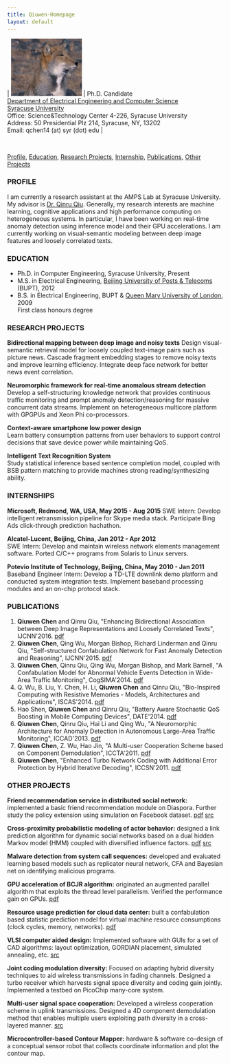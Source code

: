 ```yaml
---
title: Qiuwen-Homepage
layout: default
---
```


| <img src="resources/images/lol_fox.gif" height="133" width="165"/> | Ph.D. Candidate <br> [Department of Electrical Engineering and Computer Science](http://eng-cs.syr.edu/our-departments/electrical-engineering-and-computer-science/) <br> [Syracuse University](http://www.syr.edu/) <br> Office: Science&Technology Center 4-226, Syracuse University <br> Address: 50 Presidential Plz 214, Syracuse, NY, 13202 <br> Email: qchen14 (at) syr (dot) edu |

<br>

[Profile](#profile), [Education](#education), [Research Projects](#research-projects), [Internship](#internships), [Publications](#publications), [Other Projects](#other-projects)

### PROFILE
I am currently a research assistant at the AMPS Lab at Syracuse University. My advisor is [Dr. Qinru Qiu](http://hydrogen.syr.edu/~qqiu/). Generally, my research interests are machine learning, cognitive applications and high performance computing on heterogeneous systems. In particular, I have been working on real-time anomaly detection using inference model and their GPU accelerations. I am currently working on visual-semantic modeling between deep image features and loosely correlated texts.

### EDUCATION
* Ph.D. in Computer Engineering, Syracuse University, Present
* M.S. in Electrical Engineering, [Beijing University of Posts & Telecoms](http://www.bupt.edu.cn/) (BUPT), 2012
* B.S. in Electrical Engineering, BUPT & [Queen Mary University of London](http://www.qmul.ac.uk/), 2009  
First class honours degree

### RESEARCH PROJECTS
**Bidirectional mapping between deep image and noisy texts**
Design visual-semantic retrieval model for loosely coupled text-image pairs such as picture news. Cascade fragment embedding stages to remove noisy texts and improve learning efficiency. Integrate deep face network for better news event correlation.

**Neuromorphic framework for real-time anomalous stream detection**   
Develop a self-structuring knowledge network that provides continuous traffic monitoring and prompt anomaly detection/reasoning for massive concurrent data streams. Implement on heterogeneous multicore platform with GPGPUs and Xeon Phi co-processors.

**Context-aware smartphone low power design**   
Learn battery consumption patterns from user behaviors to support control decisions that save device power while maintaining QoS.

**Intelligent Text Recognition System**   
Study statistical inference based sentence completion model, coupled with BSB pattern matching to provide machines strong reading/synthesizing ability.

### INTERNSHIPS
**Microsoft, Redmond, WA, USA, May 2015 - Aug 2015**
SWE Intern: Develop intelligent retransmission pipeline for Skype media stack. Participate Bing Ads click-through prediction hachathon.

**Alcatel-Lucent, Beijing, China, Jan 2012 - Apr 2012**  
SWE Intern: Develop and maintain wireless network elements management software. Ported C/C++ programs from Solaris to Linux servers.

**Potevio Institute of Technology, Beijing, China, May 2010 - Jan 2011**  
Baseband Engineer Intern: Develop a TD-LTE downlink demo platform and conducted system integration tests. Implement baseband processing modules and an on-chip protocol stack.

### PUBLICATIONS
1. **Qiuwen Chen** and Qinru Qiu, "Enhancing Bidirectional Association between Deep Image Representations and Loosely Correlated Texts", IJCNN'2016. [pdf](https://onedrive.live.com/redir?resid=731DFD14FE9CFC26!5547&authkey=!AM3a-U1Pr0INN_8&ithint=file%2cpdf)
2. **Qiuwen Chen**, Qing Wu, Morgan Bishop, Richard Linderman and Qinru Qiu, "Self-structured Confabulation Network for Fast Anomaly Detection and Reasoning", IJCNN'2015. [pdf](https://onedrive.live.com/redir?resid=731dfd14fe9cfc26!3654&authkey=!ADrNaUvbpNEDP7o&ithint=file%2cpdf)
3. **Qiuwen Chen**, Qinru Qiu, Qing Wu, Morgan Bishop, and Mark Barnell, "A Confabulation Model for Abnormal Vehicle Events Detection in Wide-Area Traffic Monitoring", CogSIMA'2014. [pdf](https://onedrive.live.com/redir?resid=731dfd14fe9cfc26!3265&authkey=!ADQHeHMSR5-wmO0&ithint=file%2cpdf)
4. Q. Wu, B. Liu, Y. Chen, H. Li, **Qiuwen Chen** and Qinru Qiu, "Bio-Inspired Computing with Resistive Memories - Models, Architectures and Applications", ISCAS'2014. [pdf](https://onedrive.live.com/redir?resid=731dfd14fe9cfc26!3268&authkey=!ACiVk_KEeN4zHAQ&ithint=file%2cpdf)
5. Hao Shen, **Qiuwen Chen** and Qinru Qiu, "Battery Aware Stochastic QoS Boosting in Mobile Computing Devices", DATE'2014. [pdf](https://onedrive.live.com/redir?resid=731dfd14fe9cfc26!3269&authkey=!APj99oDhh_Jneys&ithint=file%2cpdf)
6. **Qiuwen Chen**, Qinru Qiu, Hai Li and Qing Wu, "A Neuromorphic Architecture for Anomaly Detection in Autonomous Large-Area Traffic Monitoring", ICCAD'2013. [pdf](https://onedrive.live.com/redir?resid=731dfd14fe9cfc26!3270&authkey=!AHVWAC2oTla_E3E&ithint=file%2cpdf)
7. **Qiuwen Chen**, Z. Wu, Hao Jin, "A Multi-user Cooperation Scheme based on Component Demodulation", ICCTA'2011. [pdf](https://onedrive.live.com/redir?resid=731dfd14fe9cfc26!3266&authkey=!ANVG-RIklHd7W8s&ithint=file%2cpdf)
8. **Qiuwen Chen**, "Enhanced Turbo Network Coding with Additional Error Protection by Hybrid Iterative Decoding", ICCSN'2011. [pdf](https://onedrive.live.com/redir?resid=731dfd14fe9cfc26!3267&authkey=!AACW7Jc4CU0PXao&ithint=file%2cpdf)

### OTHER PROJECTS
**Friend recommendation service in distributed social network:** implemented a basic friend recommendation module on Diaspora. Further study the policy extension using simulation on Facebook dataset. [pdf](https://onedrive.live.com/redir?resid=731dfd14fe9cfc26!3695&authkey=!AE1jnDwtAQt59II&ithint=file%2cpdf) [src](https://github.com/autchen/diaspora)

**Cross-proximity probabilistic modeling of actor behavior:** designed a link prediction algorithm for dynamic social networks based on a dual hidden Markov model (HMM) coupled with diversified influence factors. [pdf](https://onedrive.live.com/redir?resid=731dfd14fe9cfc26!3272&authkey=!AJ834RwxkOOf5rk&ithint=file%2cpdf) [src](https://github.com/autchen/turbo_hmm)

**Malware detection from system call sequences:** developed and evaluated learning based models such as replicator neural network, CFA and Bayesian net on identifying malicious programs.

**GPU acceleration of BCJR algorithm:** originated an augmented parallel algorithm that exploits the thread level parallelism. Verified the performance gain on GPUs. [pdf](https://onedrive.live.com/redir?resid=731dfd14fe9cfc26!3271&authkey=!AL4quwNIdHNAc4s&ithint=file%2cpdf)

**Resource usage prediction for cloud data center:** built a confabulation based statistic prediction model for virtual machine resource consumptions (clock cycles, memory, networks). [pdf](https://onedrive.live.com/redir?resid=731dfd14fe9cfc26!3273&authkey=!AMRQN410LntXkQw&ithint=file%2cpdf)

**VLSI computer aided design:** Implemented software with GUIs for a set of CAD algorithms: layout optimization, GORDIAN placement, simulated annealing, etc. [src](http://github.com/autchen/vlsi-cad)

**Joint coding modulation diversity:** Focused on adapting hybrid diversity techniques to aid wireless transmissions in fading channels. Designed a turbo receiver which harvests signal space diversity and coding gain jointly. Implemented a testbed on PicoChip many-core system.

**Multi-user signal space cooperation:** Developed a wireless cooperation scheme in uplink transmissions. Designed a 4D component demodulation method that enables multiple users exploiting path diversity in a cross-layered manner. [src](https://github.com/autchen/ssc-4d)

**Microcontroller-based Contour Mapper:** hardware & software co-design of a conceptual sensor robot that collects coordinate information and plot the contour map.

